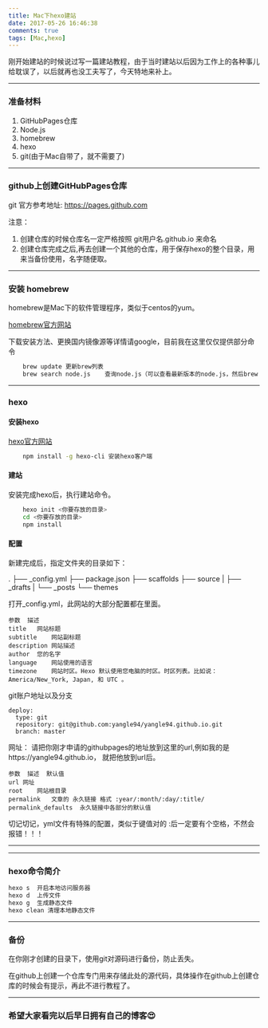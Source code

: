 ```yaml
---
title: Mac下hexo建站
date: 2017-05-26 16:46:38
comments: true
tags: [Mac,hexo]
---
```


刚开始建站的时候说过写一篇建站教程，由于当时建站以后因为工作上的各种事儿给耽误了，以后就再也没工夫写了，今天特地来补上。

---

### 准备材料

1. GitHubPages仓库
2. Node.js
3. homebrew
4. hexo
5. git(由于Mac自带了，就不需要了)

---
<!--more-->
###  github上创建GitHubPages仓库

git 官方参考地址: https://pages.github.com

注意：
1. 创建仓库的时候仓库名一定严格按照 git用户名.github.io 来命名
2. 创建仓库完成之后,再去创建一个其他的仓库，用于保存hexo的整个目录，用来当备份使用，名字随便取。

---

### 安装 homebrew
homebrew是Mac下的软件管理程序，类似于centos的yum。

[homebrew官方网站](http://brew.sh/index_zh-cn.html)

下载安装方法、更换国内镜像源等详情请google，目前我在这里仅仅提供部分命令

```bash
    brew update 更新brew列表
    brew search node.js    查询node.js（可以查看最新版本的node.js，然后brew install node7.js）
```

---

### hexo

#### 安装hexo

[hexo官方网站](https://hexo.io/zh-cn/docs/)

```bash
    npm install -g hexo-cli 安装hexo客户端
```

#### 建站

安装完成hexo后，执行建站命令。

```bash
    hexo init <你要存放的目录>
    cd <你要存放的目录>
    npm install
```

#### 配置

新建完成后，指定文件夹的目录如下：

.
├── _config.yml
├── package.json
├── scaffolds
├── source
|   ├── _drafts
|   └── _posts
└── themes

打开_config.yml，此网站的大部分配置都在里面。

    参数  描述
    title   网站标题
    subtitle    网站副标题
    description 网站描述
    author  您的名字
    language    网站使用的语言
    timezone    网站时区。Hexo 默认使用您电脑的时区。时区列表。比如说：America/New_York, Japan, 和 UTC 。

git账户地址以及分支

    deploy:
      type: git
      repository: git@github.com:yangle94/yangle94.github.io.git
      branch: master

网址：
请把你刚才申请的githubpages的地址放到这里的url,例如我的是https://yangle94.github.io， 就把他放到url后。

    参数  描述  默认值
    url 网址  
    root    网站根目录   
    permalink   文章的 永久链接 格式 :year/:month/:day/:title/
    permalink_defaults  永久链接中各部分的默认值    

切记切记，yml文件有特殊的配置，类似于键值对的 :后一定要有个空格，不然会报错！！！

---

---

### hexo命令简介

```bash
hexo s  开启本地访问服务器
hexo d  上传文件
hexo g  生成静态文件
hexo clean 清理本地静态文件
```

---

### 备份
在你刚才创建的目录下，使用git对源码进行备份，防止丢失。

在github上创建一个仓库专门用来存储此处的源代码，具体操作在github上创建仓库的时候会有提示，再此不进行教程了。

---

### 希望大家看完以后早日拥有自己的博客😍
